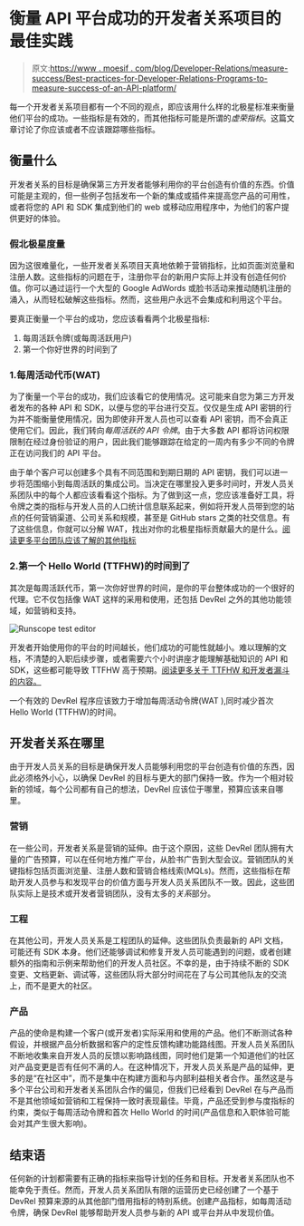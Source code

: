 # 衡量 API 平台成功的开发者关系项目的最佳实践

> 原文:[https://www . moesif . com/blog/Developer-Relations/measure-success/Best-practices-for-Developer-Relations-Programs-to-measure-success-of-an-API-platform/](https://www.moesif.com/blog/developer-relations/measure-success/Best-practices-for-Developer-Relations-Programs-to-measure-success-of-an-API-platform/)

每一个开发者关系项目都有一个不同的观点，即应该用什么样的北极星标准来衡量他们平台的成功。一些指标是有效的，而其他指标可能是所谓的*虚荣指标*。这篇文章讨论了你应该或者不应该跟踪哪些指标。

## 衡量什么

开发者关系的目标是确保第三方开发者能够利用你的平台创造有价值的东西。价值可能是主观的，但一些例子包括发布一个新的集成或插件来提高您产品的可用性，或者将您的 API 和 SDK 集成到他们的 web 或移动应用程序中，为他们的客户提供更好的体验。

### 假北极星度量

因为这很难量化，一些开发者关系项目天真地依赖于营销指标，比如页面浏览量和注册人数。这些指标的问题在于，注册你平台的新用户实际上并没有创造任何价值。你可以通过运行一个大型的 Google AdWords 或脸书活动来推动随机注册的涌入，从而轻松破解这些指标。然而，这些用户永远不会集成和利用这个平台。

要真正衡量一个平台的成功，您应该看看两个北极星指标:

1.  每周活跃令牌(或每周活跃用户)
2.  第一个你好世界的时间到了

### 1.每周活动代币(WAT)

为了衡量一个平台的成功，我们应该看它的使用情况。这可能来自您为第三方开发者发布的各种 API 和 SDK，以便与您的平台进行交互。仅仅是生成 API 密钥的行为并不能衡量使用情况，因为即使非开发人员也可以查看 API 密钥，而不会真正使用它们。因此，我们转向*每周活跃的 API 令牌*。由于大多数 API 都将访问权限限制在经过身份验证的用户，因此我们能够跟踪在给定的一周内有多少不同的令牌正在访问我们的 API 平台。

由于单个客户可以创建多个具有不同范围和到期日期的 API 密钥，我们可以进一步将范围缩小到每周活跃的集成公司。当决定在哪里投入更多时间时，开发人员关系团队中的每个人都应该看看这个指标。为了做到这一点，您应该准备好工具，将令牌之类的指标与开发人员的人口统计信息联系起来，例如将开发人员带到您的站点的任何营销渠道、公司关系和规模，甚至是 GitHub stars 之类的社交信息。有了这些信息，你就可以分解 WAT，找出对你的北极星指标贡献最大的是什么。[阅读更多平台团队应该了解的其他指标](/blog/technical/api-metrics/API-Metrics-That-Every-Platform-Team-Should-be-Tracking/)

### 2.第一个 Hello World (TTFHW)的时间到了

其次是每周活跃代币，第一次你好世界的时间，是你的平台整体成功的一个很好的代理。它不仅包括像 WAT 这样的采用和使用，还包括 DevRel 之外的其他功能领域，如营销和支持。

![Runscope test editor](../Images/6fa5da989278a8206c7ff2c63fe7098e.png)

开发者开始使用你的平台的时间越长，他们成功的可能性就越小。难以理解的文档，不清楚的入职后续步骤，或者需要六个小时讲座才能理解基础知识的 API 和 SDK，这些都可能导致 TTFHW 高于预期。[阅读更多关于 TTFHW 和开发者漏斗的内容。](/blog/technical/api-analytics/Mastering-API-Analytics-for-API-Programs-Chapter-1/)

一个有效的 DevRel 程序应该致力于增加每周活动令牌(WAT ),同时减少首次 Hello World (TTFHW)的时间。

## 开发者关系在哪里

由于开发人员关系的目标是确保开发人员能够利用您的平台创造有价值的东西，因此必须格外小心，以确保 DevRel 的目标与更大的部门保持一致。作为一个相对较新的领域，每个公司都有自己的想法，DevRel 应该位于哪里，预算应该来自哪里。

### 营销

在一些公司，开发者关系是营销的延伸。由于这个原因，这些 DevRel 团队拥有大量的广告预算，可以在任何地方推广平台，从脸书广告到大型会议。营销团队的关键指标包括页面浏览量、注册人数和营销合格线索(MQLs)。然而，这些指标在帮助开发人员参与和发现平台的价值方面与开发人员关系团队不一致。因此，这些团队实际上是技术或开发者营销团队，没有太多的*关系*部分。

### 工程

在其他公司，开发人员关系是工程团队的延伸。这些团队负责最新的 API 文档，可能还有 SDK 本身。他们还能够调试和修复开发人员可能遇到的问题，或者创建额外的指南和示例来帮助他们的开发人员社区。不幸的是，由于持续不断的 SDK 变更、文档更新、调试等，这些团队将大部分时间花在了与公司其他队友的交流上，而不是更大的社区。

### 产品

产品的使命是构建一个客户(或开发者)实际采用和使用的产品。他们不断测试各种假设，并根据产品分析数据和客户的定性反馈构建功能路线图。开发人员关系团队不断地收集来自开发人员的反馈以影响路线图，同时他们是第一个知道他们的社区对产品变更是否有任何不满的人。在这种情况下，开发人员关系是产品的延伸，更多的是“在社区中”，而不是集中在构建方面和与内部利益相关者合作。虽然这是与多个平台公司和开发者关系团队合作的偏见，但我们已经看到 DevRel 在与产品而不是其他领域如营销和工程保持一致时表现最佳。毕竟，产品还受到参与度指标的约束，类似于每周活动令牌和首次 Hello World 的时间(产品信息和入职体验可能会对其产生很大影响)。

## 结束语

任何新的计划都需要有正确的指标来指导计划的任务和目标。开发者关系团队也不能幸免于责任。然而，开发人员关系团队有限的运营历史已经创建了一个基于 DevRel 预算来源的从其他部门借用指标的特别系统。创建产品指标，如每周活动令牌，确保 DevRel 能够帮助开发人员参与新的 API 或平台并从中发现价值。